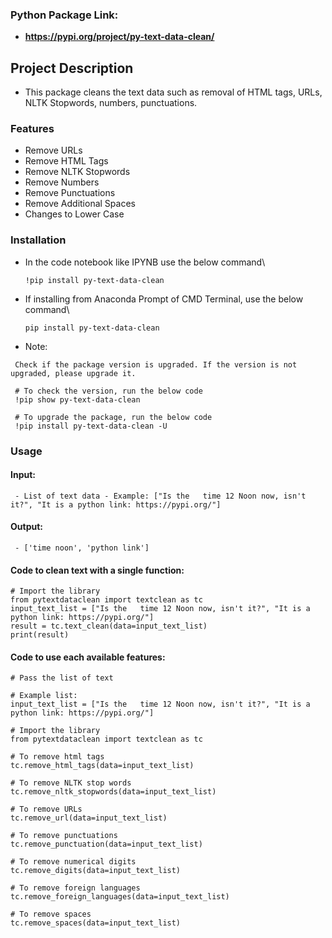 ### Python Package Link:
 - __https://pypi.org/project/py-text-data-clean/__

## Project Description
- This package cleans the text data such as removal of HTML tags, URLs, NLTK Stopwords, numbers, punctuations.
 
### Features
 - Remove URLs
 - Remove HTML Tags
 - Remove NLTK Stopwords
 - Remove Numbers
 - Remove Punctuations
 - Remove Additional Spaces
 - Changes to Lower Case
 
### Installation
 - In the code notebook like IPYNB use the below command\
   ```
   !pip install py-text-data-clean
   ```
 
 
 - If installing from Anaconda Prompt of CMD Terminal, use the below command\
   ```
   pip install py-text-data-clean
   ```
   
 - Note:
  ```
   Check if the package version is upgraded. If the version is not upgraded, please upgrade it.

   # To check the version, run the below code
   !pip show py-text-data-clean

   # To upgrade the package, run the below code
   !pip install py-text-data-clean -U
   ```

### Usage

#### Input:
```
 - List of text data - Example: ["Is the   time 12 Noon now, isn't it?", "It is a python link: https://pypi.org/"]
 ```
 
#### Output:
```
 - ['time noon', 'python link']
 ```
 
#### Code to clean text with a single function:
 ```
 # Import the library
 from pytextdataclean import textclean as tc
 input_text_list = ["Is the   time 12 Noon now, isn't it?", "It is a python link: https://pypi.org/"]
 result = tc.text_clean(data=input_text_list)
 print(result)
 ```

 #### Code to use each available features:

 ```
 # Pass the list of text

 # Example list:
 input_text_list = ["Is the   time 12 Noon now, isn't it?", "It is a python link: https://pypi.org/"]

 # Import the library
 from pytextdataclean import textclean as tc

 # To remove html tags
 tc.remove_html_tags(data=input_text_list)

 # To remove NLTK stop words
 tc.remove_nltk_stopwords(data=input_text_list)

 # To remove URLs
 tc.remove_url(data=input_text_list)

 # To remove punctuations
 tc.remove_punctuation(data=input_text_list)

 # To remove numerical digits
 tc.remove_digits(data=input_text_list)

 # To remove foreign languages
 tc.remove_foreign_languages(data=input_text_list)

 # To remove spaces
 tc.remove_spaces(data=input_text_list)
 ```
